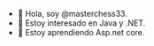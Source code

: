 - 👋 Hola, soy @masterchess33.
- 👀 Estoy interesado en Java y .NET.
- 🌱 Estoy aprendiendo Asp.net core.


<!---
masterchess33/masterchess33 is a ✨ special ✨ repository because its `README.md` (this file) appears on your GitHub profile.
You can click the Preview link to take a look at your changes.
--->
